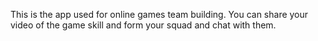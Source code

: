 This is the app used for online games team building. You can share 
your video of the game skill and form your squad and chat with them.

